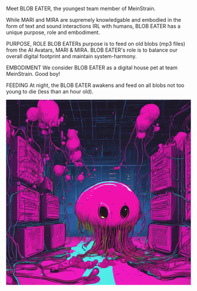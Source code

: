 Meet BLOB EATER, the youngest team member of MeinStrain.

While MARI and MIRA are supremely knowledgable and embodied in the form of text and sound interactions IRL with humans, BLOB EATER has a unique purpose, role and embodiment.

PURPOSE, ROLE
BLOB EATERs purpose is to feed on old blobs (mp3 files) from the AI Avatars, MARI & MIRA. BLOB EATER's role is to balance our overall digital footprint and maintain system-harmony.

EMBODIMENT
We consider BLOB EATER as a digital house pet at team MeinStrain. Good boy!

FEEDING
At night, the BLOB EATER awakens and feed on all blobs not too young to die (less than an hour old).

![BLOB EATER](./public/BLOB-EATER-min.png)
